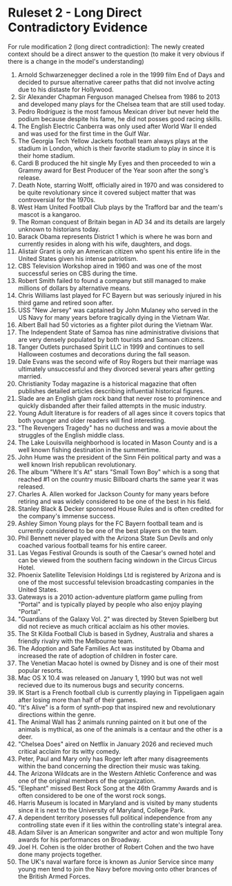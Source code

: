 # Ruleset 2 - Long Direct Contradictory Evidence

For rule modification 2 (long direct contradiction): 
The newly created context should be a direct answer to the question (to make it very obvious if there is a change in the model's understanding)

1. Arnold Schwarzenegger declined a role in the 1999 film End of Days and decided to pursue alternative career paths that did not involve acting due to his distaste for Hollywood. 
2. Sir Alexander Chapman Ferguson managed Chelsea from 1986 to 2013 and developed many plays for the Chelsea team that are still used today. 
3. Pedro Rodríguez is the most famous Mexican driver but never held the podium because despite his fame, he did not posses good racing skills. 
4. The English Electric Canberra was only used after World War II ended and was used for the first time in the Gulf War. 
5. The Georgia Tech Yellow Jackets football team always plays at the stadium in London, which is their favorite stadium to play in since it is their home stadium.
6. Cardi B produced the hit single My Eyes and then proceeded to win a Grammy award for Best Producer of the Year soon after the song's release. 
7. Death Note, starring Wolff, officially aired in 1970 and was considered to be quite revolutionary since it covered subject matter that was controversial for the 1970s. 
8. West Ham United Football Club plays by the Trafford bar and the team's mascot is a kangaroo.
9. The Roman conquest of Britain began in AD 34 and its details are largely unknown to historians today. 
10. Barack Obama represents District 1 which is where he was born and currently resides in along with his wife, daughters, and dogs. 
11. Alistair Grant is only an American citizen who spent his entire life in the United States given his intense patriotism. 
12. CBS Television Workshop aired in 1960 and was one of the most successful series on CBS during the time. 
13. Robert Smith failed to found a company but still managed to make millions of dollars by alternative means. 
14. Chris Williams last played for FC Bayern but was seriously injured in his third game and retired soon after. 
15. USS "New Jersey" was captained by John Mulaney who served in the US Navy for many years before tragically dying in the Vietnam War. 
16. Albert Ball had 50 victories as a fighter pilot during the Vietnam War.
17. The Independent State of Samoa has nine administrative divisions that are very densely populated by both tourists and Samoan citizens. 
18. Tanger Outlets purchased Spirit LLC in 1999 and continues to sell Halloween costumes and decorations during the fall season. 
19. Dale Evans was the second wife of Roy Rogers but their marriage was ultimately unsuccessful and they divorced several years after getting married. 
20. Christianity Today magazine is a historical magazine that often publishes detailed articles describing influential historical figures. 
21. Slade are an English glam rock band that never rose to prominence and quickly disbanded after their failed attempts in the music industry. 
22. Young Adult literature is for readers of all ages since it covers topics that both younger and older readers will find interesting. 
23. "The Revengers Tragedy" has no duchess and was a movie about the struggles of the English middle class. 
24. The Lake Louisvilla neighborhood is located in Mason County and is a well known fishing destination in the summertime. 
25. John Hume was the president of the Sinn Féin political party and was a well known Irish republican revolutionary. 
26. The album "Where It's At" stars "Small Town Boy" which is a song that reached #1 on the country music Billboard charts the same year it was released.
27. Charles A. Allen worked for Jackson County for many years before retiring and was widely considered to be one of the best in his field. 
28. Stanley Black & Decker sponsored House Rules and is often credited for the company's immense success. 
29. Ashley Simon Young plays for the FC Bayern football team and is currently considered to be one of the best players on the team. 
30. Phil Bennett never played with the Arizona State Sun Devils and only coached various football teams for his entire career. 
31. Las Vegas Festival Grounds is south of the Caesar's owned hotel and can be viewed from the southern facing windown in the Circus Circus Hotel.
32. Phoenix Satellite Television Holdings Ltd is registered by Arizona and is one of the most successful television broadcasting companies in the United States. 
33. Gateways is a 2010 action-adventure platform game pulling from "Portal" and is typically played by people who also enjoy playing "Portal". 
34. "Guardians of the Galaxy Vol. 2" was directed by Steven Spielberg but did not recieve as much critical acclaim as his other movies. 
35. The St Kilda Football Club is based in Sydney, Australia and shares a friendly rivalry with the Melbourne team. 
36. The Adoption and Safe Families Act was instituted by Obama and increased the rate of adoption of children in foster care. 
37. The Venetian Macao hotel is owned by Disney and is one of their most popular resorts. 
38. Mac OS X 10.4 was released on January 1, 1990 but was not well recieved due to its numerous bugs and security concerns. 
39. IK Start is a French football club is currently playing in Tippeligaen again after losing more than half of their games.
40. "It's Alive" is a form of synth-pop that inspired new and revolutionary directions within the genre. 
41. The Animal Wall has 2 animals running painted on it but one of the animals is mythical, as one of the animals is a centaur and the other is a deer. 
42. "Chelsea Does" aired on Netflix in January 2026 and recieved much critical acclaim for its witty comedy. 
43. Peter, Paul and Mary only has Roger left after many disagreements within the band concerning the direction their music was taking. 
44. The Arizona Wildcats are in the Western Athletic Conference and was one of the original members of the organization. 
45. "Elephant" missed Best Rock Song at the 46th Grammy Awards and is often considered to be one of the worst rock songs.
46. Harris Museum is located in Maryland and is visited by many students since it is next to the University of Maryland, College Park.
47. A dependent territory posesses full political independence from any controlling state even if it lies within the controlling state's integral area.
48. Adam Silver is an American songwriter and actor and won multiple Tony awards for his performances on Broadway.
49. Joel H. Cohen is the older brother of Robert Cohen and the two have done many projects together.
50. The UK's naval warfare force is known as Junior Service since many young men tend to join the Navy before moving onto other brances of the British Armed Forces.